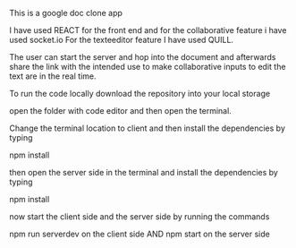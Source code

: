 This is a google doc clone app

I have used REACT for the front end and for the collaborative feature i have used socket.io
For the texteeditor feature I have used QUILL.

The user can start the server and hop into the document and afterwards share the link with the intended
use to make collaborative inputs to edit the text are in the real time.

To run the code locally download the repository into your local storage

open the folder with code editor and then open the terminal.

Change the terminal location to client and then install the dependencies by typing

npm install

then open the server side in the terminal and install the dependencies by typing

npm install

now start the client side and the server side by running the commands

npm run serverdev on the client side 
AND
npm start on the server side
